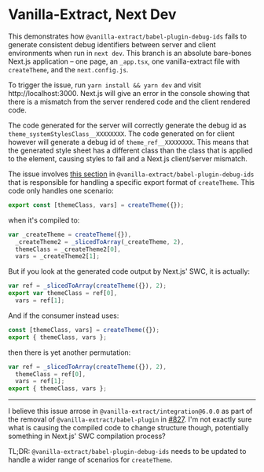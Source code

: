 # Vanilla-Extract, Next Dev

This demonstrates how `@vanilla-extract/babel-plugin-debug-ids` fails to generate consistent debug identifiers between server and client environments when run in `next dev`. This branch is an absolute bare-bones Next.js application – one page, an `_app.tsx`, one vanilla-extract file with `createTheme`, and the `next.config.js`.

To trigger the issue, run `yarn install && yarn dev` and visit http://localhost:3000. Next.js will give an error in the console showing that there is a mismatch from the server rendered code and the client rendered code.

The code generated for the server will correctly generate the debug id as `theme_systemStylesClass__XXXXXXXX`. The code generated on for client however will generate a debug id of `theme_ref__XXXXXXXX`. This means that the generated style sheet has a different class than the class that is applied to the element, causing styles to fail and a Next.js client/server mismatch.

The issue involves [this section](https://github.com/vanilla-extract-css/vanilla-extract/blob/9312b66e5bd67942b7929a6b93e0ad2181b2e0ba/packages/babel-plugin-debug-ids/src/index.ts#L77-L99) in `@vanilla-extract/babel-plugin-debug-ids` that is responsible for handling a specific export format of `createTheme`. This code only handles one scenario:

```js
export const [themeClass, vars] = createTheme({});
```

when it's compiled to:

```js
var _createTheme = createTheme({}),
  _createTheme2 = _slicedToArray(_createTheme, 2),
  themeClass = _createTheme2[0],
  vars = _createTheme2[1];
```

But if you look at the generated code output by Next.js' SWC, it is actually:

```js
var ref = _slicedToArray(createTheme({}), 2);
export var themeClass = ref[0],
  vars = ref[1];
```

And if the consumer instead uses:

```js
const [themeClass, vars] = createTheme({});
export { themeClass, vars };
```

then there is yet another permutation:

```js
var ref = _slicedToArray(createTheme({}), 2),
  themeClass = ref[0],
  vars = ref[1];
export { themeClass, vars };
```

---

I believe this issue arrose in `@vanilla-extract/integration@6.0.0` as part of the removal of `@vanilla-extract/babel-plugin` in [#827](https://github.com/vanilla-extract-css/vanilla-extract/pull/827). I'm not exactly sure what is causing the compiled code to change structure though, potentially something in Next.js' SWC compilation process?

TL;DR: `@vanilla-extract/babel-plugin-debug-ids` needs to be updated to handle a wider range of scenarios for `createTheme`.
